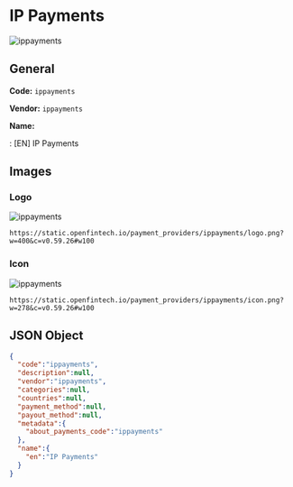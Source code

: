 
# IP Payments 
![ippayments](https://static.openfintech.io/payment_providers/ippayments/logo.png?w=400&c=v0.59.26#w100)  

## General 
 
**Code:** `ippayments` 
 
**Vendor:** `ippayments` 
 
**Name:** 
 
:	[EN] IP Payments 
 

## Images 

### Logo 
 
![ippayments](https://static.openfintech.io/payment_providers/ippayments/logo.png?w=400&c=v0.59.26#w100)  

```
https://static.openfintech.io/payment_providers/ippayments/logo.png?w=400&c=v0.59.26#w100
```  

### Icon 
 
![ippayments](https://static.openfintech.io/payment_providers/ippayments/icon.png?w=278&c=v0.59.26#w100)  

```
https://static.openfintech.io/payment_providers/ippayments/icon.png?w=278&c=v0.59.26#w100
```  

## JSON Object 

```json
{
  "code":"ippayments",
  "description":null,
  "vendor":"ippayments",
  "categories":null,
  "countries":null,
  "payment_method":null,
  "payout_method":null,
  "metadata":{
    "about_payments_code":"ippayments"
  },
  "name":{
    "en":"IP Payments"
  }
}
```  
